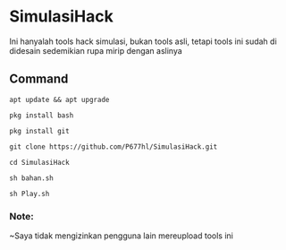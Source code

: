# SimulasiHack


Ini hanyalah tools hack simulasi, bukan tools asli, tetapi tools ini sudah di didesain sedemikian rupa mirip dengan aslinya



<h2> Command</h2>


```
apt update && apt upgrade
```
```
pkg install bash
```
```
pkg install git
```
```
git clone https://github.com/P677hl/SimulasiHack.git
```
```
cd SimulasiHack
```
```
sh bahan.sh
```
```
sh Play.sh
```

<h3> Note:</h3>
~Saya tidak mengizinkan pengguna lain mereupload tools ini
